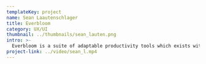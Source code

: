 ```yaml
---
templateKey: project
name: Sean Laautenschlager
title: Everbloom
category: UX/UI
thumbnail: ../thumbnails/sean_lauten.png
intro: >-
  Everbloom is a suite of adaptable productivity tools which exists within a structure of feedback and continual development. Through identifying one’s motivators, we can better understand the underlying structures of how we function. Everbloom believes we are in a constant state of becoming our better selves; it’s only through refining the systems that work for us that we can reach our full potential.
project-link: ../video/sean_l.mp4
---
```

